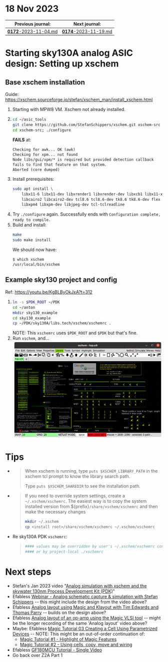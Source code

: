 # 18 Nov 2023

| Previous journal: | Next journal: |
|-|-|
| [**0172**-2023-11-04.md](./0172-2023-11-04.md) | [**0174**-2023-11-19.md](./0174-2023-11-19.md) |

# Starting sky130A analog ASIC design: Setting up xschem

## Base xschem installation

Guide: https://xschem.sourceforge.io/stefan/xschem_man/install_xschem.html

1.  Starting with MPW8 VM. Xschem not already installed.
2.  ```bash
    cd ~/asic_tools
    git clone https://github.com/StefanSchippers/xschem.git xschem-src
    cd xschem-src; ./configure
    ```
    **FAILS** at:
    ```
    Checking for awk... OK (awk)
    Checking for xpm... not found
    Node libs/gui/xpm/* is required but provided detection callback fails to find that feature on that system.
    Aborted (core dumped)
    ```
3.  Install prerequisites:
    ```bash
    sudo apt install \
        libx11-6 libx11-dev libxrender1 libxrender-dev libxcb1 libx11-xcb-dev \
        libcairo2 libcairo2-dev tcl8.6 tcl8.6-dev tk8.6 tk8.6-dev flex bison \
        libxpm4 libxpm-dev libjpeg-dev tcl-tclreadline
    ```
4.  Try `./configure` again. Successfully ends with `Configuration complete, ready to compile.`
5.  Build and install:
    ```bash
    make
    sudo make install
    ```
    We should now have:
    ```
    $ which xschem
    /usr/local/bin/xschem
    ```

## Example sky130 project and config

Ref: https://youtu.be/KgBLByOkJxA?t=312

1.  ```bash
    ln -s $PDK_ROOT ~/PDK
    cd ~/anton
    mkdir sky130_example
    cd sky130_example
    cp ~/PDK/sky130A/libs.tech/xschem/xschemrc .
    ```
    NOTE: This `xschemrc` uses `$PDK_ROOT` and `$PDK` but that's fine.
2.  Run `xschem`, and...
    ![xschem screenshot showing sky130 example](./i/0173-xschem.png)


# Tips

*   >   When xschem is running, type `puts $XSCHEM_LIBRARY_PATH` in the xschem tcl prompt to know the library search path.
    >   
    >   Type `puts $XSCHEM_SHAREDIR` to see the installation path.

*   >   If you need to override system settings, create a `~/.xschem/xschemrc`. The easiest way is to copy the system installed version from ${prefix}`/share/xschem/xschemrc` and then make the necessary changes
    >   
    >   ```bash
    >   mkdir ~/.xschem
    >   cp <install root>/share/xschem/xschemrc ~/.xschem/xschemrc
    >   ```
*   Re sky130A PDK `xschemrc`:
    >   ```tcl
    >   #### values may be overridden by user's ~/.xschem/xschemrc configuration file
    >   #### or by project-local ./xschemrc
    >   ```

# Next steps

*   Stefan's Jan 2023 video "[Analog simulation with xschem and the skywater 130nm Process Development Kit (PDK)](https://www.youtube.com/watch?v=bYbkz8FXnsQ)"
*   Efabless [Webinar - Analog schematic capture & simulation with Stefan Schippers](https://www.youtube.com/watch?v=q3ZcpSkVVuc) -- this might include the design from the video above?
*   Efabless [Analog layout using Magic and Klayout with Tim Edwards and Thomas Parry](https://www.youtube.com/watch?v=CSZm3q4rUBg) -- builds on the design above?
*   Efabless [Analog layout of an op-amp using the Magic VLSI tool](https://www.youtube.com/watch?v=XvBpqKwzrFY&t=4874s) -- might be the longer recording of the same 'Analog layout' video above?
*   Maybe: Efabless [Magic Tutorial 03 Creating a Cell Using Parametrized Devices](https://www.youtube.com/watch?v=OKWM1D0_fPI) -- NOTE: This might be an out-of-order continuation of:
    *   [Magic Tutorial #1 - Highlight of Magic Features](https://www.youtube.com/watch?v=ORw5OaY33A4)
    *   [Magic Tutorial #2 - Using cells, copy, move and wiring](https://www.youtube.com/watch?v=NUahmUtY814)
*   Efabless [GF180MCU Tutorial - Single Video](https://www.youtube.com/watch?v=USCmZuREMTE)
*   Go back over Z2A Part 1

